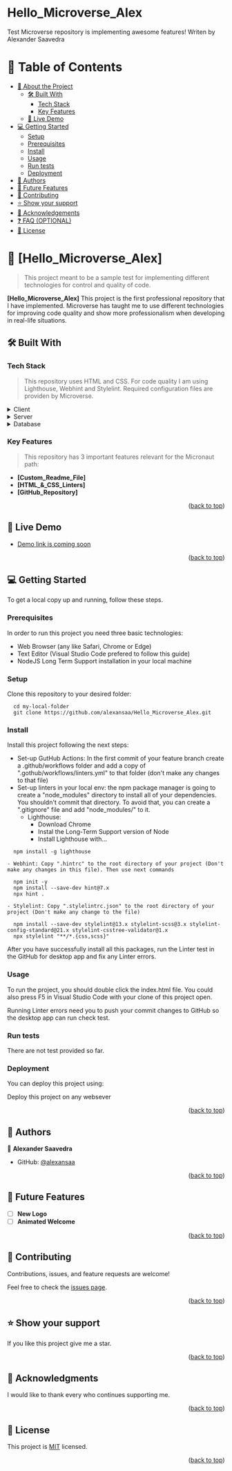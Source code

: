 # Hello_Microverse_Alex
Test Microverse repository is implementing awesome features! Writen by Alexander Saavedra

<a name="readme-top"></a>

# 📗 Table of Contents

- [📖 About the Project](#about-project)
  - [🛠 Built With](#built-with)
    - [Tech Stack](#tech-stack)
    - [Key Features](#key-features)
  - [🚀 Live Demo](#live-demo)
- [💻 Getting Started](#getting-started)
  - [Setup](#setup)
  - [Prerequisites](#prerequisites)
  - [Install](#install)
  - [Usage](#usage)
  - [Run tests](#run-tests)
  - [Deployment](#deployment)
- [👥 Authors](#authors)
- [🔭 Future Features](#future-features)
- [🤝 Contributing](#contributing)
- [⭐️ Show your support](#support)
- [🙏 Acknowledgements](#acknowledgements)
- [❓ FAQ (OPTIONAL)](#faq)
- [📝 License](#license)

# 📖 [Hello_Microverse_Alex] <a name="about-project"></a>

> This project meant to be a sample test for implementing different technologies for control and quality of code.

**[Hello_Microverse_Alex]** This project is the first professional repository that I have implemented. Microverse has taught me to use different technologies for improving code quality and show more professionalism when developing in real-life situations.

## 🛠 Built With <a name="built-with"></a>

### Tech Stack <a name="tech-stack"></a>

> This repository uses HTML and CSS. For code quality I am using Lighthouse, Webhint and Stylelint. Required configuration files are providen by Microverse.

<details>
  <summary>Client</summary>
  <ul>
    <li><a href="https://developer.mozilla.org/en-US/docs/Web/HTML">HTML</a></li>
    <li><a href="https://developer.mozilla.org/en-US/docs/Web/CSS">CSS</a></li>
  </ul>
</details>

<details>
  <summary>Server</summary>
  <ul>
    <li>N/A</li>
  </ul>
</details>

<details>
<summary>Database</summary>
  <ul>
    <li>N/A</li>
  </ul>
</details>

### Key Features <a name="key-features"></a>

> This repository has 3 important features relevant for the Micronaut path:

- **[Custom_Readme_File]**
- **[HTML_&_CSS_Linters]**
- **[GitHub_Repository]**

<p align="right">(<a href="#readme-top">back to top</a>)</p>

## 🚀 Live Demo <a name="live-demo"></a>

- [Demo link is coming soon](#)

<p align="right">(<a href="#readme-top">back to top</a>)</p>

## 💻 Getting Started <a name="getting-started"></a>

To get a local copy up and running, follow these steps.

### Prerequisites

In order to run this project you need three basic technologies:
- Web Browser (any like Safari, Chrome or Edge)
- Text Editor (Visual Studio Code prefered to follow this guide)
- NodeJS Long Term Support installation in your local machine

### Setup

Clone this repository to your desired folder:

```
  cd my-local-folder
  git clone https://github.com/alexansaa/Hello_Microverse_Alex.git
```

### Install

Install this project following the next steps:

- Set-up GutHub Actions: In the first commit of your feature branch create a .github/workflows folder and add a copy of ".gothub/workflows/linters.yml" to that folder (don't make any changes to that file)
- Set-up linters in your local env: the npm package manager is going to create a "node_modules" directory to install all of your dependencies. You shouldn't commit that directory. To avoid that, you can create a ".gitignore" file and add "node_modules/" to it.
    - Lighthouse:
        - Download Chrome
        - Instal the Long-Term Support version of Node
        - Install Lighthouse with...

```
  npm install -g lighthouse
```

    - Webhint: Copy ".hintrc" to the root directory of your project (Don't make any changes in this file). Then use next commands

```
  npm init -y
  npm install --save-dev hint@7.x
  npx hint .
```
    - Stylelint: Copy ".stylelintrc.json" to the root directory of your project (Don't make any change to the file)

```
  npm install --save-dev stylelint@13.x stylelint-scss@3.x stylelint-config-standard@21.x stylelint-csstree-validator@1.x
  npx stylelint "**/*.{css,scss}"
```
After you have successfully install all this packages, run the Linter test in the GitHub for desktop app and fix any Linter errors.

### Usage

To run the project, you should double click the index.html file. You could also press F5 in Visual Studio Code with your clone of this project open.

Running Linter errors need you to push your commit changes to GitHub so the desktop app can run check test.

### Run tests

There are not test provided so far.

### Deployment

You can deploy this project using:

Deploy this project on any websever

<p align="right">(<a href="#readme-top">back to top</a>)</p>

## 👥 Authors <a name="authors"></a>

👤 **Alexander Saavedra**

- GitHub: [@alexansaa](https://github.com/alexansaa)

<p align="right">(<a href="#readme-top">back to top</a>)</p>

## 🔭 Future Features <a name="future-features"></a>

- [ ] **New Logo**
- [ ] **Animated Welcome**

<p align="right">(<a href="#readme-top">back to top</a>)</p>

## 🤝 Contributing <a name="contributing"></a>

Contributions, issues, and feature requests are welcome!

Feel free to check the [issues page](../../issues/).

<p align="right">(<a href="#readme-top">back to top</a>)</p>

## ⭐️ Show your support <a name="support"></a>

If you like this project give me a star.

<p align="right">(<a href="#readme-top">back to top</a>)</p>

## 🙏 Acknowledgments <a name="acknowledgements"></a>

I would like to thank every who continues supporting me.

<p align="right">(<a href="#readme-top">back to top</a>)</p>

## 📝 License <a name="license"></a>

This project is [MIT](./MIT.md) licensed.

<p align="right">(<a href="#readme-top">back to top</a>)</p>
